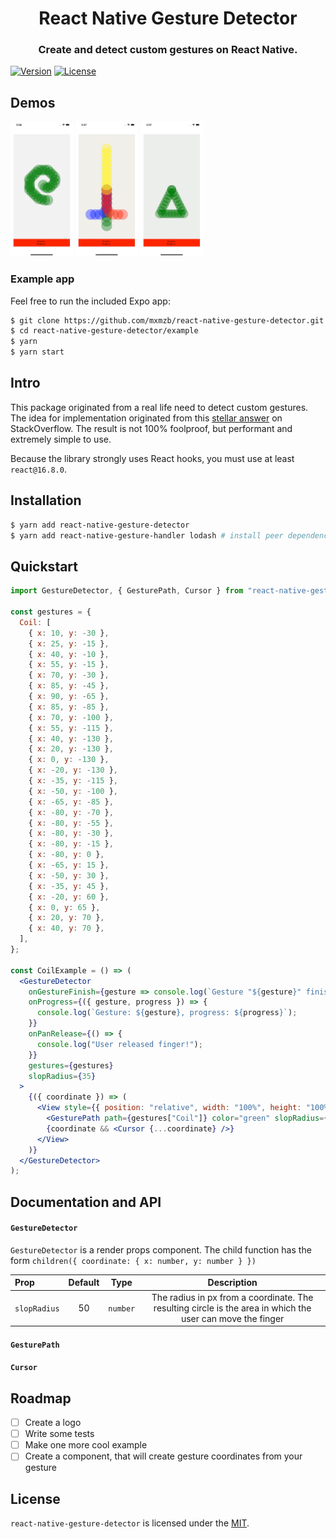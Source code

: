 <p align="center">
  <h1 align="center">React Native Gesture Detector</h1>
  <h3 align="center">Create and detect custom gestures on React Native.</h3>
</p>

[![Version](https://img.shields.io/npm/v/react-native-gesture-detector)](https://github.com/mxmzb/react-native-gesture-detector)
[![License](https://img.shields.io/npm/l/react-native-gesture-detector)](https://npmjs.org/package/react-native-gesture-detector)

## Demos

<img width="100" src="example/assets/demo-coil.gif">
<img width="100" src="example/assets/demo-multiple-gestures.gif">
<img width="100" src="example/assets/demo-triangle.gif">

### Example app

Feel free to run the included Expo app:

```sh
$ git clone https://github.com/mxmzb/react-native-gesture-detector.git
$ cd react-native-gesture-detector/example
$ yarn
$ yarn start
```

## Intro

This package originated from a real life need to detect custom gestures. The idea for implementation originated from this [stellar answer](https://stackoverflow.com/questions/20821358/gesture-detection-algorithm-based-on-discrete-points) on StackOverflow. The result is not 100% foolproof, but performant and extremely simple to use.

Because the library strongly uses React hooks, you must use at least `react@16.8.0`.

## Installation

```sh
$ yarn add react-native-gesture-detector
$ yarn add react-native-gesture-handler lodash # install peer dependencies
```

## Quickstart

```jsx
import GestureDetector, { GesturePath, Cursor } from "react-native-gesture-detector";

const gestures = {
  Coil: [
    { x: 10, y: -30 },
    { x: 25, y: -15 },
    { x: 40, y: -10 },
    { x: 55, y: -15 },
    { x: 70, y: -30 },
    { x: 85, y: -45 },
    { x: 90, y: -65 },
    { x: 85, y: -85 },
    { x: 70, y: -100 },
    { x: 55, y: -115 },
    { x: 40, y: -130 },
    { x: 20, y: -130 },
    { x: 0, y: -130 },
    { x: -20, y: -130 },
    { x: -35, y: -115 },
    { x: -50, y: -100 },
    { x: -65, y: -85 },
    { x: -80, y: -70 },
    { x: -80, y: -55 },
    { x: -80, y: -30 },
    { x: -80, y: -15 },
    { x: -80, y: 0 },
    { x: -65, y: 15 },
    { x: -50, y: 30 },
    { x: -35, y: 45 },
    { x: -20, y: 60 },
    { x: 0, y: 65 },
    { x: 20, y: 70 },
    { x: 40, y: 70 },
  ],
};

const CoilExample = () => (
  <GestureDetector
    onGestureFinish={gesture => console.log(`Gesture "${gesture}" finished!`)}
    onProgress={({ gesture, progress }) => {
      console.log(`Gesture: ${gesture}, progress: ${progress}`);
    }}
    onPanRelease={() => {
      console.log("User released finger!");
    }}
    gestures={gestures}
    slopRadius={35}
  >
    {({ coordinate }) => (
      <View style={{ position: "relative", width: "100%", height: "100%" }}>
        <GesturePath path={gestures["Coil"]} color="green" slopRadius={35} />
        {coordinate && <Cursor {...coordinate} />}
      </View>
    )}
  </GestureDetector>
);
```

## Documentation and API

#### `GestureDetector`

`GestureDetector` is a render props component. The child function has the form `children({ coordinate: { x: number, y: number } })`

| Prop         | Default |   Type   |                                                Description                                                 |
| :----------- | :-----: | :------: | :--------------------------------------------------------------------------------------------------------: |
| `slopRadius` |   50    | `number` | The radius in px from a coordinate. The resulting circle is the area in which the user can move the finger |

#### `GesturePath`

#### `Cursor`

## Roadmap

- [ ] Create a logo
- [ ] Write some tests
- [ ] Make one more cool example
- [ ] Create a component, that will create gesture coordinates from your gesture

## License

`react-native-gesture-detector` is licensed under the [MIT](https://github.com/mxmzb/react-native-gesture-detector/blob/master/LICENSE).
